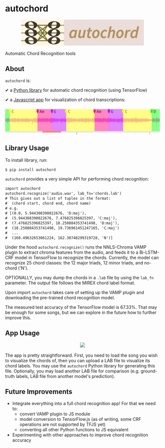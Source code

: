 # autochord

<p align="center">
  <img src="images/title.png" width="400"/>
</p>

Automatic Chord Recognition tools

## About

`autochord` is:

&#10004; a [Python library](https://pypi.org/project/autochord/) for automatic chord recognition (using TensorFlow)

&#10004; a [Javascript app](https://cjbayron.github.io/autochord/) for visualization of chord transcriptions:

<p align="center">
  <img src="images/autochord-js.png" width="900"/>
</p>

## Library Usage

To install library, run:
```
$ pip install autochord
```

`autochord` provides a very simple API for performing chord recognition:
```
import autochord
autochord.recognize('audio.wav', lab_fn='chords.lab')
# This gives out a list of tuples in the format:
#  (chord start, chord end, chord name)
# e.g.
# [(0.0, 5.944308390022676, 'D:maj'),
#  (5.944308390022676, 7.476825396825397, 'C:maj'),
#  (7.476825396825397, 18.250884353741498, 'D:maj'),
#  (18.250884353741498, 19.736961451247165, 'C:maj')
#  ...
#  (160.49632653061224, 162.30748299319728, 'N')]
```

Under the hood `autochord.recognize()` runs the NNLS-Chroma VAMP plugin to extract chroma features from the audio, and feeds it to a Bi-LSTM-CRF model in TensorFlow to recognize the chords. Currently, the model can recognize 25 chord classes: the 12 major triads, 12 minor triads, and no-chord ('N').

OPTIONALLY, you may dump the chords in a `.lab` file by using the `lab_fn` parameter. The output file follows the MIREX chord label format.

Upon import `autochord` takes care of setting up the VAMP plugin and downloading the pre-trained chord recognition model.

The measured test accuracy of the TensorFlow model is 67.33%. That may be enough for some songs, but we can explore in the future how to further improve this.

## App Usage

<p align="center">
  <img src="https://github.com/cjbayron/autochord/blob/main/images/autochord-js-ui.png" width="600"/>
</p>

The app is pretty straightforward. First, you need to load the song you wish to visualize the chords of, then you can upload a LAB file to visualize its chord labels. You may use the `autochord` Python library for generating this file. Optionally, you may load another LAB file for comparison (e.g. ground-truth labels, LAB file from another model's prediction).

## Future Improvements

- Integrate everything into a full chord recognition app! For that we need to:
	- convert VAMP plugin to JS module
	- model conversion to TensorFlow.js (as of writing, some CRF operations are not supported by TFJS yet)
	- converting all other Python functions to JS equivalent
- Experimenting with other approaches to improve chord recognition accuracy